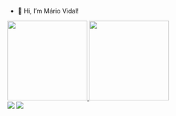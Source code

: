 - 👋 Hi, I’m Mário Vidal!

<div>
<a href="https://github.com/amjvidal">
<img loading="lazy" height="180em" src="https://github-readme-stats.vercel.app/api/top-langs/?username=amjvidal&layout=compact&langs_count=7&theme=dracula"/>
<img loading="lazy" height="180em" src="https://github-readme-stats.vercel.app/api?username=amjvidal&show_icons=true&theme=dracula&include_all_commits=true&count_private=true"/>
</div>


<div>
<a href="https://instagram.com/amvidal_" target="_blank"><img loading="lazy" src="https://img.shields.io/badge/-Instagram-%23E4405F?style=for-the-badge&logo=instagram&logoColor=white" target="_blank"></a>
<a href = "mailto:antoniomariojesus123@gmail.com"><img loading="lazy" src="https://img.shields.io/badge/Gmail-D14836?style=for-the-badge&logo=gmail&logoColor=white" target="_blank"></a>
</div>
